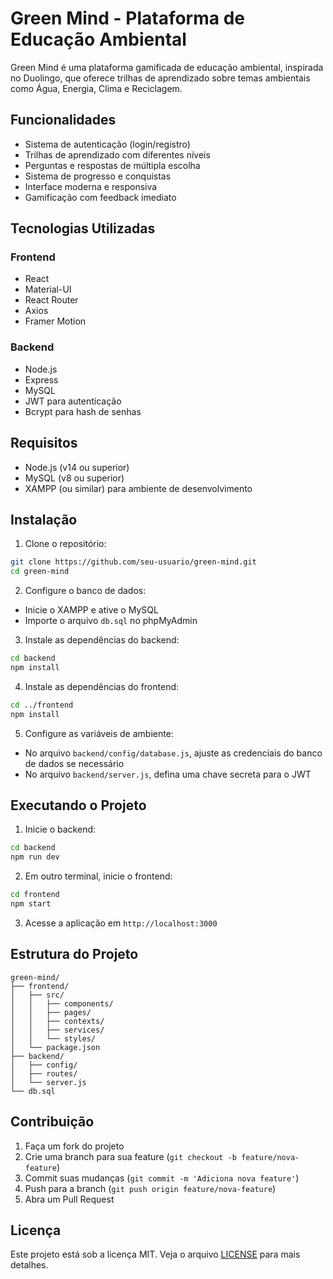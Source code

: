 # Green Mind - Plataforma de Educação Ambiental

Green Mind é uma plataforma gamificada de educação ambiental, inspirada no Duolingo, que oferece trilhas de aprendizado sobre temas ambientais como Água, Energia, Clima e Reciclagem.

## Funcionalidades

- Sistema de autenticação (login/registro)
- Trilhas de aprendizado com diferentes níveis
- Perguntas e respostas de múltipla escolha
- Sistema de progresso e conquistas
- Interface moderna e responsiva
- Gamificação com feedback imediato

## Tecnologias Utilizadas

### Frontend
- React
- Material-UI
- React Router
- Axios
- Framer Motion

### Backend
- Node.js
- Express
- MySQL
- JWT para autenticação
- Bcrypt para hash de senhas

## Requisitos

- Node.js (v14 ou superior)
- MySQL (v8 ou superior)
- XAMPP (ou similar) para ambiente de desenvolvimento

## Instalação

1. Clone o repositório:
```bash
git clone https://github.com/seu-usuario/green-mind.git
cd green-mind
```

2. Configure o banco de dados:
- Inicie o XAMPP e ative o MySQL
- Importe o arquivo `db.sql` no phpMyAdmin

3. Instale as dependências do backend:
```bash
cd backend
npm install
```

4. Instale as dependências do frontend:
```bash
cd ../frontend
npm install
```

5. Configure as variáveis de ambiente:
- No arquivo `backend/config/database.js`, ajuste as credenciais do banco de dados se necessário
- No arquivo `backend/server.js`, defina uma chave secreta para o JWT

## Executando o Projeto

1. Inicie o backend:
```bash
cd backend
npm run dev
```

2. Em outro terminal, inicie o frontend:
```bash
cd frontend
npm start
```

3. Acesse a aplicação em `http://localhost:3000`

## Estrutura do Projeto

```
green-mind/
├── frontend/
│   ├── src/
│   │   ├── components/
│   │   ├── pages/
│   │   ├── contexts/
│   │   ├── services/
│   │   └── styles/
│   └── package.json
├── backend/
│   ├── config/
│   ├── routes/
│   └── server.js
└── db.sql
```

## Contribuição

1. Faça um fork do projeto
2. Crie uma branch para sua feature (`git checkout -b feature/nova-feature`)
3. Commit suas mudanças (`git commit -m 'Adiciona nova feature'`)
4. Push para a branch (`git push origin feature/nova-feature`)
5. Abra um Pull Request

## Licença

Este projeto está sob a licença MIT. Veja o arquivo [LICENSE](LICENSE) para mais detalhes. 